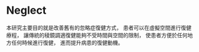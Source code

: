 # Neglect
本研究主要目的就是改善舊有的忽略症復健方式，
患者可以在虛擬空間進行復健療程，
讓傳統的稜鏡調適復健能夠不受時間與空間的限制，
使患者方便於任何地方任何時候進行復健，
進而提升病患的復健動機。

